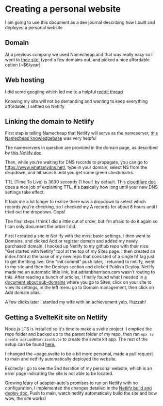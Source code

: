 # Creating a personal website

I am going to use this document as a dev journal describing how I built and deployed a personal website

## Domain

At a previous company we used Namecheap and that was really easy so I went to [their site](https://www.namecheap.com/), typed a few domains out, and picked a nice affordable option (~$6/year)

## Web hosting

I did some googling which led me to a helpful [reddit thread](https://www.reddit.com/r/webdev/comments/83taz1/comment/dvkguk1/?utm_source=share&utm_medium=web3x&utm_name=web3xcss&utm_term=1&utm_content=share_button)

Knowing my site will not be demanding and wanting to keep everything affordable, I settled on Netlify

## Linking the domain to Netlify

First step is telling Namecheap that Netlify will serve as the nameserver, [this Namecheap knowledgebase](https://www.namecheap.com/support/knowledgebase/article.aspx/767/10/how-to-change-dns-for-a-domain/) was very helpful

The nameservers in question are provided in the domain page, as described by [this Netlify doc](https://docs.netlify.com/domains-https/netlify-dns/delegate-to-netlify/)

Then, while you're waiting for DNS records to propagate, you can go to <https://www.whatsmydns.net/>, type in your domain, select NS from the dropdown, and hit search until you get some green checkmarks.

TTL (Time To Live) is 3600 seconds (1 hour) by default. This [cloudflare doc](https://developers.cloudflare.com/dns/manage-dns-records/reference/ttl/) does a nice job of explaining TTL, it's basically how long until your new DNS settings take effect.

It took me a lot longer to realize there was a dropdown to select which records you're checking, so I checked my A records for about 8 hours until I tried out the dropdown. Oops!

The final steps I think I did a little out of order, but I'm afraid to do it again so I can only document the order I did.

First I created a site in Netlify with the most basic settings.
I then went to Domains, and clicked Add or register domain and added my newly purchased domain.
I hooked up Netlify to my github repo with their nice "Get started with Netlify" tool at the top of my Sites page.
I then created an index.html at the base of my new repo that consisted of a single h1 tag just to get the thing live.
One "init commit" push later, I returned to netlify, went to my site and then the Deploys section and clicked Publish Deploy.
Netlify made me an automatic little link, but adrianbharrison.com wasn't routing to this.
After reading a bunch of articles, I finally found what I needed in [a document about sub-domains](https://docs.netlify.com/domains-https/netlify-dns/delegate-a-subdomain-to-netlify-dns/) where you go to Sites, click on your site to view its settings, in the left menu go to Domain management, then click on Add domain alias.

A few clicks later I startled my wife with an achievement yelp. Huzzah!

## Getting a SvelteKit site on Netlify

Node.js LTS is installed so it's time to make a svelte project. I emptied the repo folder and backed up to the parent folder of my repo, then ran `npx sv create adrianBHarrisonSite` to create the svelte kit app. The rest of the setup can be found [here.](https://svelte.dev/docs/kit/creating-a-project)

I changed the +page.svelte to be a bit more personal, made a pull request to main and netflify automatically deployed the website.

Excitedly I go to see the 2nd iteration of my personal website, which is an error page indicating the site is not able to be located.

Growing leary of adapter-auto's promises to run on Netlify with no configuration, I implemented the changes detailed in the [Netlify build and deploy doc.](https://svelte.dev/docs/kit/adapter-netlify)
Push to main, watch netlify automatically build the site and bow wow, the site works!
